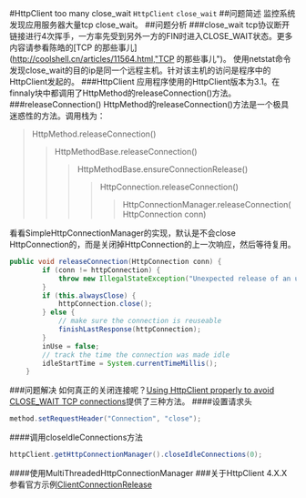#HttpClient too many close_wait
`HttpClient` `close_wait`
##问题简述
监控系统发现应用服务器大量tcp close_wait。
##问题分析
###close_wait
tcp协议断开链接进行4次挥手，一方率先受到另外一方的FIN时进入CLOSE_WAIT状态。更多内容请参看陈皓的[TCP 的那些事儿](http://coolshell.cn/articles/11564.html,"TCP 的那些事儿")。
使用netstat命令发现close_wait的目的ip是同一个远程主机。针对该主机的访问是程序中的HttpClient发起的。
###HttpClient
应用程序使用的HttpClient版本为3.1。在finnaly块中都调用了HttpMethod的releaseConnection()方法。
###releaseConnection()
HttpMethod的releaseConnection()方法是一个极具迷惑性的方法。调用栈为：
>HttpMethod.releaseConnection()
>>HttpMethodBase.releaseConnection()
>>>HttpMethodBase.ensureConnectionRelease()
>>>>HttpConnection.releaseConnection()
>>>>>HttpConnectionManager.releaseConnection(HttpConnection conn)

看看SimpleHttpConnectionManager的实现，默认是不会close HttpConnection的，而是关闭掉HttpConnection的上一次响应，然后等待复用。
```Java
public void releaseConnection(HttpConnection conn) {
        if (conn != httpConnection) {
            throw new IllegalStateException("Unexpected release of an unknown connection.");
        }
        if (this.alwaysClose) {
            httpConnection.close();
        } else {
            // make sure the connection is reuseable
            finishLastResponse(httpConnection);
        }
        inUse = false;
        // track the time the connection was made idle
        idleStartTime = System.currentTimeMillis();
    }
```
###问题解决
如何真正的关闭连接呢？[Using HttpClient properly to avoid CLOSE_WAIT TCP connections](http://www.tuicool.com/articles/En6niq)提供了三种方法。
####设置请求头
```Java
method.setRequestHeader("Connection", "close");
```
####调用closeIdleConnections方法
```Java
httpClient.getHttpConnectionManager().closeIdleConnections(0);
```
####使用MultiThreadedHttpConnectionManager
###关于HttpClient 4.X.X
参看官方示例[ClientConnectionRelease](http://hc.apache.org/httpcomponents-client-ga/httpclient/examples/org/apache/http/examples/client/ClientConnectionRelease.java)

